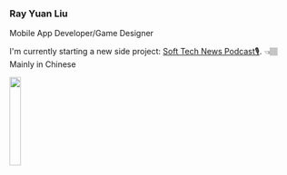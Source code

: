 ### Ray Yuan Liu

Mobile App Developer/Game Designer

I'm currently starting a new side project: [Soft Tech News Podcast🎙](https://open.spotify.com/show/53fKWSjXwdX0r1ZG484YUu). 👈🏽 Mainly in Chinese

<img src="https://user-images.githubusercontent.com/4803452/87568813-c7b30580-c6b5-11ea-9fb9-e1617e5f0f42.png" height="20%" width="20%" />


<!--
**YuanLiou/YuanLiou** is a ✨ _special_ ✨ repository because its `README.md` (this file) appears on your GitHub profile.

Here are some ideas to get you started:

- 🔭 I’m currently working on ...
- 🌱 I’m currently learning ...
- 👯 I’m looking to collaborate on ...
- 🤔 I’m looking for help with ...
- 💬 Ask me about ...
- 📫 How to reach me: ...
- 😄 Pronouns: ...
- ⚡ Fun fact: ...
-->
